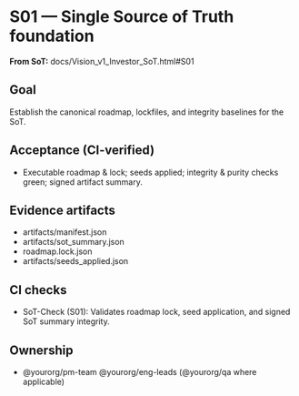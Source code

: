 # S01 — Single Source of Truth foundation

**From SoT:** docs/Vision_v1_Investor_SoT.html#S01

## Goal
Establish the canonical roadmap, lockfiles, and integrity baselines for the SoT.

## Acceptance (CI-verified)
- Executable roadmap & lock; seeds applied; integrity & purity checks green; signed artifact summary.

## Evidence artifacts
- artifacts/manifest.json
- artifacts/sot_summary.json
- roadmap.lock.json
- artifacts/seeds_applied.json

## CI checks
- SoT-Check (S01): Validates roadmap lock, seed application, and signed SoT summary integrity.

## Ownership
- @yourorg/pm-team @yourorg/eng-leads (@yourorg/qa where applicable)
